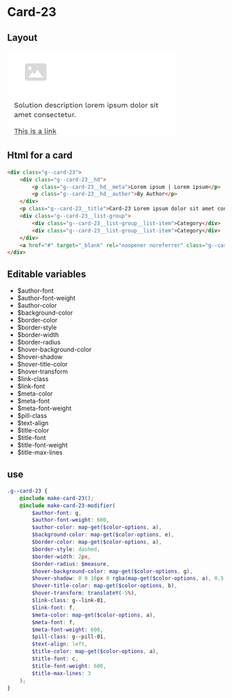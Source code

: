 # Card-23

## Layout

![alt text][card-23]

[card-23]: /src/img/global-components/card/card-23.png

## Html for a card

```html
<div class="g--card-23">
    <div class="g--card-23__hd">
        <p class="g--card-23__hd__meta">Lorem ipsum | Lorem ipsum</p>
        <p class="g--card-23__hd__author">By Author</p>
    </div>
    <p class="g--card-23__title">Card-23 Lorem ipsum dolor sit amet consectetur. Sed pulvinar odio velit fermentum etiam consectetur pretium fringilla metus.</p>
    <div class="g--card-23__list-group">
        <div class="g--card-23__list-group__list-item">Category</div>
        <div class="g--card-23__list-group__list-item">Category</div>
    </div>
    <a href="#" target="_blank" rel="noopener noreferrer" class="g--card-23__link">This is a link</a>
</div>
```

## Editable variables

-   $author-font
-   $author-font-weight
-   $author-color
-   $background-color
-   $border-color
-   $border-style
-   $border-width
-   $border-radius
-   $hover-background-color
-   $hover-shadow
-   $hover-title-color
-   $hover-transform
-   $link-class
-   $link-font
-   $meta-color
-   $meta-font
-   $meta-font-weight
-   $pill-class
-   $text-align
-   $title-color
-   $title-font
-   $title-font-weight
-   $title-max-lines

## use

```scss
.g--card-23 {
    @include make-card-23();
    @include make-card-23-modifier(
        $author-font: g,
        $author-font-weight: 600,
        $author-color: map-get($color-options, a),
        $background-color: map-get($color-options, e),
        $border-color: map-get($color-options, a),
        $border-style: dashed,
        $border-width: 2px,
        $border-radius: $measure,
        $hover-background-color: map-get($color-options, g),
        $hover-shadow: 0 0 16px 0 rgba(map-get($color-options, a), 0.5),
        $hover-title-color: map-get($color-options, b),
        $hover-transform: translateY(-5%),
        $link-class: g--link-01,
        $link-font: f,
        $meta-color: map-get($color-options, a),
        $meta-font: f,
        $meta-font-weight: 600,
        $pill-class: g--pill-01,
        $text-align: left,
        $title-color: map-get($color-options, a),
        $title-font: c,
        $title-font-weight: 600,
        $title-max-lines: 3
    );
}
```
